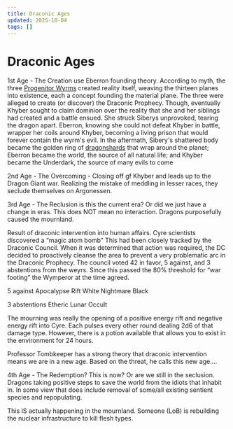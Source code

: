 ```yaml
---
title: Draconic Ages
updated: 2025-10-04
tags: []
---
```


# Draconic Ages

1st Age - The Creation
    use Eberron founding theory.
According to myth, the three <u>[Progenitor Wyrms](https://eberron.fandom.com/wiki/Progenitor_Dragons)</u> created reality itself, weaving the thirteen planes into existence, each a concept founding the material plane. The three were alleged to create (or discover) the Draconic Prophecy. Though, eventually Khyber sought to claim dominion over the reality that she and her siblings had created and a battle ensued. She struck Siberys unprovoked, tearing the dragon apart. Eberron, knowing she could not defeat Khyber in battle, wrapper her coils around Khyber, becoming a living prison that would forever contain the wyrm's evil.
In the aftermath, Sibery's shattered body became the golden ring of <u>[dragonshards](https://eberron.fandom.com/wiki/Dragonshard)</u> that wrap around the planet; Eberron became the world, the source of all natural life; and Khyber became the Underdark, the source of many evils to come

2nd Age - The Overcoming -
    Closing off gf Khyber and leads up to the Dragon Giant war. Realizing the mistake of meddling in lesser races, they seclude themselves on Argonessen.

3rd Age - The Reclusion
    is this the current era? Or did we just have a change in eras. This does NOT mean no interaction. Dragons purposefully caused the mournland.

Result of draconic intervention into human affairs. Cyre scientists discovered a “magic atom bomb” This had been closely tracked by the Draconic Council. When it was determined that action was required, the DC decided to proactively cleanse the area to prevent a very problematic arc in the Draconic Prophecy. The council voted 42 in favor, 5 against, and 3 abstentions from the weyrs. Since this passed the 80% threshold for “war footing” the Wymperor at the time agreed.

5 against
Apocalypse
Rift
White
Nightmare
Black

3 abstentions
Etheric
Lunar
Occult

The mourning was really the opening of a positive energy rift and negative energy rift into Cyre. Each pulses every other round dealing 2d6 of that damage type. However, there  is a potion available that allows you to exist in the environment for 24 hours.

Professor Tombkeeper has a strong theory that draconic intervention means we are in a new age. Based on the threat, he calls this new age….

4th Age - The Redemption? This is now? Or are we still in the seclusion.
    Dragons taking positive steps to save the world from the idiots that inhabit in. In some view that does include removal of some/all existing sentient species and repopulating.

This IS actually happening in the mournland. Someone (LoB) is rebuilding the nuclear infrastructure to kill flesh types.

